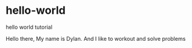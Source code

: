 # hello-world
hello world tutorial

Hello there,
My name is Dylan. And I like to workout and solve problems

